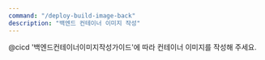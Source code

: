 ```yaml
---
command: "/deploy-build-image-back"
description: "백엔드 컨테이너 이미지 작성"
---
```


@cicd 
'백엔드컨테이너이미지작성가이드'에 따라 컨테이너 이미지를 작성해 주세요.